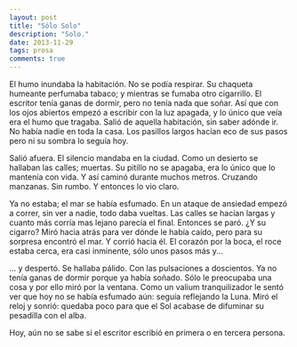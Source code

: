 ```yaml
---
layout: post
title: "Sólo Solo"
description: "Solo."
date: 2013-11-29
tags: prosa
comments: true
---
```


El humo inundaba la habitación. No se podía respirar. Su chaqueta humeante perfumaba tabaco; y mientras se fumaba otro cigarrillo. El escritor tenía ganas de dormir, pero no tenía nada que soñar. Así que con los ojos abiertos empezó a escribir con la luz apagada, y lo único que veía era el humo que tragaba.
Salió de aquella habitación, sin saber adónde ir. No había nadie en toda la casa. Los pasillos largos hacían eco de sus pasos pero ni su sombra lo seguía hoy.

Salió afuera. El silencio mandaba en la ciudad. Como un desierto se hallaban las calles; muertas. Su pitillo no se apagaba, era lo único que lo mantenía con vida. Y así caminó durante muchos metros. Cruzando manzanas. Sin rumbo. Y entonces lo vio claro.

Ya no estaba; el mar se había esfumado. En un ataque de ansiedad empezó a correr, sin ver a nadie, todo daba vueltas. Las calles se hacían largas y cuanto más corría mas lejano parecía el final. Entonces se paró. ¿Y su cigarro? Miró hacia atrás para ver dónde le había caído, pero para su sorpresa encontró el mar. Y corrió hacia él. El corazón por la boca, el roce estaba cerca, era casi inminente, sólo unos pasos más y...

... y despertó. Se hallaba pálido. Con las pulsaciones a doscientos. Ya no tenía ganas de dormir porque ya había soñado. Sólo le preocupaba una cosa y por ello miró por la ventana. Como un valium tranquilizador le sentó ver que hoy no se había esfumado aún: seguía reflejando la Luna. Miró el reloj y sonrió: quedaba poco para que el Sol acabase de difuminar su pesadilla con el alba.

Hoy, aún no se sabe si el escritor escribió en primera o en tercera persona.
